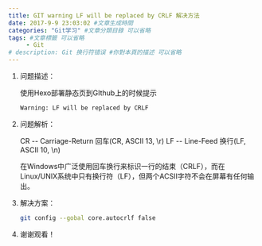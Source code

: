 ```yaml
---
title: GIT warning LF will be replaced by CRLF 解决方法
date: 2017-9-9 23:03:02 #文章生成時間
categories: "Git学习" #文章分類目錄 可以省略
tags: #文章標籤 可以省略
     - Git
# description: Git 换行符错误 #你對本頁的描述 可以省略
---
```


1. 问题描述：

    使用Hexo部署静态页到GIthub上的时候提示

    ``` bash
    Warning: LF will be replaced by CRLF
    ```

<!-- more -->

2. 问题解析：

    CR -- Carriage-Return 回车(CR, ASCII 13, \r)
    LF -- Line-Feed       换行(LF, ASCII 10, \n)

    在Windows中广泛使用回车换行来标识一行的结束（CRLF），而在Linux/UNIX系统中只有换行符（LF），但两个ACSII字符不会在屏幕有任何输出。

3. 解决方案：

    ``` bash
    git config --gobal core.autocrlf false
    ```

4. 谢谢观看！
